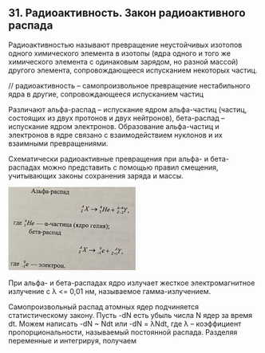 ## 31. Радиоактивность. Закон радиоактивного распада

Радиоактивностью называют превращение неустойчивых изотопов одного химического элемента в изотопы (ядра одного и того же химического элемента с одинаковым зарядом, но разной массой) другого элемента, сопровождающееся испусканием некоторых частиц.

// радиоактивность – самопроизвольное превращение нестабильного ядра в другие, сопровождающееся испусканием частиц 

Различают альфа-распад – испускание ядром альфа-частиц (частиц, состоящих из двух протонов и двух нейтронов), бета-распад – испускание ядром электронов. Образование альфа-частиц и электронов в ядре связано с взаимодействием нуклонов и их взаимными превращениями.

Схематически радиоактивные превращения при альфа- и бета-распадах можно представить с помощью правил смещения, учитывающих законы сохранения заряда и массы.

![image](images/pic70.png)

При альфа- и бета-распадах ядро излучает жесткое электромагнитное излучение с λ <= 0,01 нм, называемое гамма-излучением.

Самопроизвольный распад атомных ядер подчиняется статистическому закону. Пусть -dN есть убыль числа N ядер за время dt. Можем написать -dN ~ Ndt или -dN = λNdt, где λ – коэффициент пропорциональности, называемый постоянной распада. Разделяя переменные и интегрируя, получаем 

